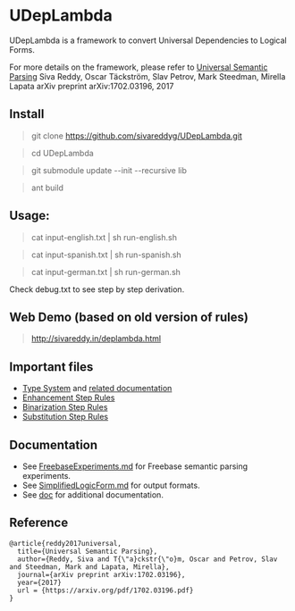 # UDepLambda

UDepLambda is a framework to convert Universal Dependencies to Logical Forms. 

For more details on the framework, please refer to
[Universal Semantic Parsing](https://arxiv.org/abs/1702.03196)
Siva Reddy, Oscar Täckström, Slav Petrov, Mark Steedman, Mirella Lapata
arXiv preprint arXiv:1702.03196, 2017

## Install

> git clone https://github.com/sivareddyg/UDepLambda.git

> cd UDepLambda

> git submodule update --init --recursive lib

> ant build

## Usage:

> cat input-english.txt | sh run-english.sh

> cat input-spanish.txt | sh run-spanish.sh

> cat input-german.txt | sh run-german.sh

Check debug.txt to see step by step derivation.

## Web Demo (based on old version of rules)

> http://sivareddy.in/deplambda.html

## Important files

* [Type System](lib_data/ud.types.txt) and [related documentation](doc/LogicalVocabulary.md)
* [Enhancement Step Rules](lib_data/ud-enhancement-rules.proto)
* [Binarization Step Rules](lib_data/ud-obliqueness-hierarchy.proto)
* [Substitution Step Rules](lib_data/ud-substitution-rules.proto)

## Documentation
* See [FreebaseExperiments.md](doc/FreebaseExperiments.md) for Freebase semantic parsing experiments.
* See [SimplifiedLogicForm.md](doc/SimplifiedLogicForm.md) for output formats.
* See [doc](doc/) for additional documentation.

## Reference

```
@article{reddy2017universal,
  title={Universal Semantic Parsing},
  author={Reddy, Siva and T{\"a}ckstr{\"o}m, Oscar and Petrov, Slav and Steedman, Mark and Lapata, Mirella},
  journal={arXiv preprint arXiv:1702.03196},
  year={2017}
  url = {https://arxiv.org/pdf/1702.03196.pdf}
}

```
